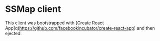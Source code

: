 # SSMap client
This client was bootstrapped with [Create React App]q(https://github.com/facebookincubator/create-react-app) and then ejected.